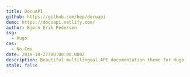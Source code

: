 ```yaml
---
title: DocuAPI
github: https://github.com/bep/docuapi
demo: https://docuapi.netlify.com/
author: Bjørn Erik Pedersen
ssg:
  - Hugo
cms:
  - No Cms
date: 2019-10-27T00:00:00.000Z
description: Beautiful multilingual API documentation theme for Hugo
stale: false
---
```

